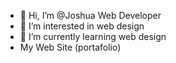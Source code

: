 - 👋 Hi, I’m @Joshua Web Developer
- 👀 I’m interested in web design
- 🌱 I’m currently learning web design
- My Web Site (portafolio)
 

<!---
JoshuaEPRCodeFree/JoshuaEPRCodeFree is a ✨ special ✨ repository because its `README.md` (this file) appears on your GitHub profile.
You can click the Preview link to take a look at your changes.
--->
